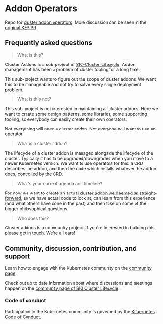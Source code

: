 # Addon Operators

Repo for [cluster addon operators](https://github.com/kubernetes/enhancements/blob/master/keps/sig-cluster-lifecycle/addons/0035-20190128-addons-via-operators.md). More discussion can be seen in the [original KEP PR](https://github.com/kubernetes/enhancements/pull/746).

## Frequently asked questions

> What is this?

Cluster Addons is a sub-project of [SIG-Cluster-Lifecycle](https://github.com/kubernetes/community/tree/master/sig-cluster-lifecycle). Addon management has been a problem of cluster tooling for a long time.

This sub-project wants to figure out the scope of cluster addons. We want this to be manageable and not try to solve every single deployment problem.

> What is this not?

This sub-project is not interested in maintaining all cluster addons. Here we want to create some design patterns, some libraries, some supporting tooling, so everybody can easily create their own operators.

Not everything will need a cluster addon. Not everyone will want to use an operator.

> What is a cluster addon?

The lifecycle of a cluster addon is managed alongside the lifecycle of the cluster. Typically it has to be upgraded/downgraded when you move to a newer Kubernetes version. We want to use operators for this: a CRD describes the addon, and then the code which installs whatever the addon does, controlled by the CRD.

> What's your current agenda and timeline?

For now we want to create an actual [cluster addon we deemed as straight-forward](https://github.com/kubernetes-sigs/addon-operators/issues/3), so we have actual code to look at, can learn from this experience (and what others have done in the past) and then take on some of the bigger philosophical questions.

> Who does this?

Cluster addons is a community project. If you're interested in building this, please get in touch. We're all ears!

## Community, discussion, contribution, and support

Learn how to engage with the Kubernetes community on the [community page](http://kubernetes.io/community/).

Check out up to date information about where discussions and meetings happen on
the [community page of SIG Cluster Lifecycle](https://github.com/kubernetes/community/tree/master/sig-cluster-lifecycle).

### Code of conduct

Participation in the Kubernetes community is governed by the [Kubernetes Code of Conduct](code-of-conduct.md).
